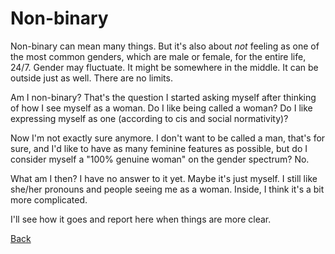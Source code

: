 # Non-binary

Non-binary can mean many things.  But it's also about *not* feeling as
one of the most common genders, which are male or female, for the
entire life, 24/7.  Gender may fluctuate.  It might be somewhere in
the middle.  It can be outside just as well.  There are no limits.

Am I non-binary?  That's the question I started asking myself after
thinking of how I see myself as a woman.  Do I like being called a
woman?  Do I like expressing myself as one (according to cis and
social normativity)?

Now I'm not exactly sure anymore.  I don't want to be called a man,
that's for sure, and I'd like to have as many feminine features as
possible, but do I consider myself a "100% genuine woman" on the
gender spectrum?  No.

What am I then?  I have no answer to it yet.  Maybe it's just myself.
I still like she/her pronouns and people seeing me as a woman.
Inside, I think it's a bit more complicated.

I'll see how it goes and report here when things are more clear.

[Back](index.md)

